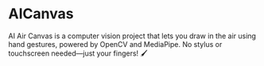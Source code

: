 # AICanvas
AI Air Canvas is a computer vision project that lets you draw in the air using hand gestures, powered by OpenCV and MediaPipe. No stylus or touchscreen needed—just your fingers! 🖌️
